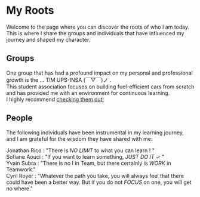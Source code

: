 # My Roots


Welcome to the page where you can discover the roots of who I am today.\
This is where I share the groups and individuals that have influenced my journey and shaped my character.


Groups
------

One group that has had a profound impact on my personal and professional growth is the ... TIM UPS-INSA (￣▽￣)ノ  .\
This student association focuses on building fuel-efficient cars from scratch and has provided me with an environment for continuous learning.\
I highly recommend [checking them out!](https://www.timupsinsa.com)



People
------


The following individuals have been instrumental in my learning journey, and I am grateful for the wisdom they have shared with me:

Jonathan Rico : "There is *NO LIMIT* to what you can learn ! "  
Sofiane Aouci : "If you want to learn something, *JUST DO IT* ✓ "  
Yvain Subra   : "There is no I in Team, but there certainly is *WORK* in Teamwork."  
Cyril Royer   : "Whatever the path you take, you will always feel that there could have been a better way. But if you do not *FOCUS* on one, you will get no where."  

